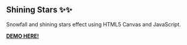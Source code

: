 ## Shining Stars ✨✨
Snowfall and shining stars effect using HTML5 Canvas and JavaScript.

[**DEMO HERE!**](https://adarsonmez.github.io/shining-stars/)
